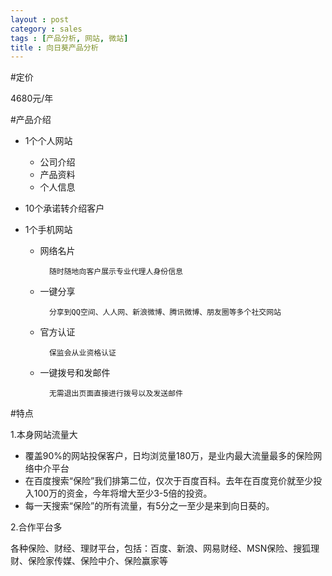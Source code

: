 ```yaml
---
layout : post
category : sales
tags : [产品分析, 网站, 微站]
title : 向日葵产品分析
---
```


#定价

4680元/年

#产品介绍

- 1个个人网站
	- 公司介绍
	- 产品资料
	- 个人信息

- 10个承诺转介绍客户

- 1个手机网站
	- 网络名片

			随时随地向客户展示专业代理人身份信息

	- 一键分享

			分享到QQ空间、人人网、新浪微博、腾讯微博、朋友圈等多个社交网站
			
	- 官方认证

			保监会从业资格认证
			
	- 一键拨号和发邮件

			无需退出页面直接进行拨号以及发送邮件

#特点

1.本身网站流量大

- 覆盖90%的网站投保客户，日均浏览量180万，是业内最大流量最多的保险网络中介平台
- 在百度搜索“保险”我们排第二位，仅次于百度百科。去年在百度竞价就至少投入100万的资金，今年将增大至少3-5倍的投资。
- 每一天搜索“保险”的所有流量，有5分之一至少是来到向日葵的。

2.合作平台多

各种保险、财经、理财平台，包括：百度、新浪、网易财经、MSN保险、搜狐理财、保险家传媒、保险中介、保险赢家等
